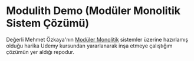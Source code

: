 # Modulith Demo (Modüler Monolitik Sistem Çözümü)

Değerli Mehmet Özkaya'nın [Modüler Monolitik](https://www.udemy.com/share/10bAjh3@TzRn0z5EmmTiGTezg3R7UGoGGzqQy7DRdMVOhq9nzqrVxooF7SIIXZ7QMiEZLXHuHg==/) sistemler üzerine hazırlamış olduğu harika Udemy kursundan yararlanarak inşa etmeye çalıştığım çözümün yer aldığı repodur.
